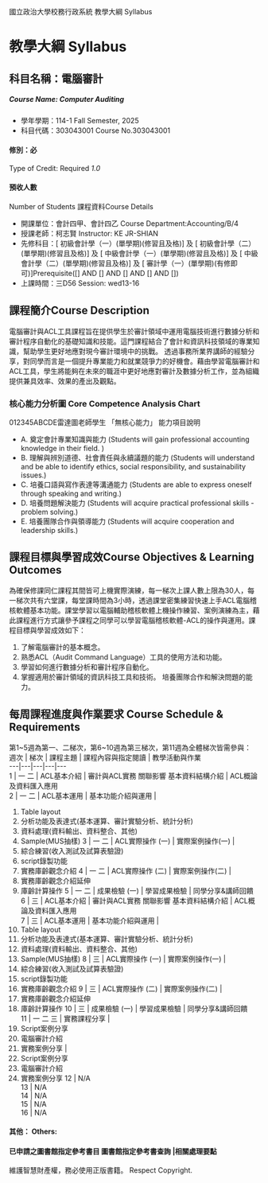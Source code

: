 國立政治大學校務行政系統 教學大綱 Syllabus
# 教學大綱 Syllabus
##  科目名稱：電腦審計
#####  Course Name: Computer Auditing
  * 學年學期：114-1 Fall Semester, 2025 
  * 科目代碼：303043001 Course No.303043001
#### 修別：必
Type of Credit: Required 
_1.0_
#### 預收人數
Number of Students
課程資料Course Details
  * 開課單位：會計四甲、會計四乙 Course Department:Accounting/B/4 
  * 授課老師：柯志賢 Instructor: KE JR-SHIAN 
  * 先修科目：[ 初級會計學（一）(單學期)(修習且及格)] 及 [ 初級會計學（二）(單學期)(修習且及格)] 及 [ 中級會計學（一）(單學期)(修習且及格)] 及 [ 中級會計學（二）(單學期)(修習且及格)] 及 [ 審計學（一）(單學期)(有修即可)]Prerequisite([] AND [] AND [] AND [] AND [])
  * 上課時間：三D56 Session: wed13-16
##  課程簡介Course Description
電腦審計與ACL工具課程旨在提供學生於審計領域中運用電腦技術進行數據分析和審計程序自動化的基礎知識和技能。這門課程結合了會計和資訊科技領域的專業知識，幫助學生更好地應對現今審計環境中的挑戰。
透過事務所業界講師的經驗分享，對同學而言是一個提升專業能力和就業競爭力的好機會。藉由學習電腦審計和ACL工具，學生將能夠在未來的職涯中更好地應對審計及數據分析工作，並為組織提供兼具效率、效果的產出及觀點。
###  核心能力分析圖 Core Competence Analysis Chart
012345ABCDE雷達圖老師學生
「無核心能力」 
能力項目說明
  * A. 奠定會計專業知識與能力 (Students will gain professional accounting knowledge in their field. )
  * B. 理解與辨別道德、社會責任與永續議題的能力 (Students will understand and be able to identify ethics, social responsibility, and sustainability issues.)
  * C. 培養口語與寫作表達等溝通能力 (Students are able to express oneself through speaking and writing.)
  * D. 培養問題解決能力 (Students will acquire practical professional skills - problem solving.)
  * E. 培養團隊合作與領導能力 (Students will acquire cooperation and leadership skills.)
##  課程目標與學習成效Course Objectives & Learning Outcomes 
為確保修課同仁課程其間皆可上機實際演練，每一梯次上課人數上限為30人，每一梯次共有六堂課，每堂課時間為3小時，透過課堂密集練習快速上手ACL電腦稽核軟體基本功能。課堂學習以電腦輔助稽核軟體上機操作練習、案例演練為主，藉此課程進行方式讓參予課程之同學可以學習電腦稽核軟體-ACL的操作與運用。課程目標與學習成效如下：
  1. 了解電腦審計的基本概念。
  2. 熟悉ACL（Audit Command Language）工具的使用方法和功能。
  3. 學習如何進行數據分析和審計程序自動化。
  4. 掌握適用於審計領域的資訊科技工具和技術。
培養團隊合作和解決問題的能力。
##  每周課程進度與作業要求 Course Schedule & Requirements
第1~5週為第一、二梯次，第6~10週為第三梯次，第11週為全體梯次皆需參與：
週次 |  梯次 |  課程主題 |  課程內容與指定閱讀 |  教學活動與作業  
---|---|---|---|---  
1 |  一 二 |  ACL基本介紹 |  審計與ACL實務 關聯影響 基本資料結構介紹 |  ACL概論及資料匯入應用  
2 |  一 二 |  ACL基本運用 |  基本功能介紹與運用 | 
  1. Table layout
  2. 分析功能及表達式(基本運算、審計實驗分析、統計分析)
  3. 資料處理(資料輸出、資料整合、其他)
  4. Sample(MUS抽樣)
3 |  一 二 |  ACL實際操作 (一) |  實際案例操作(一) | 
  1. 綜合練習(收入測試及試算表驗證)
  2. script錄製功能
  3. 實務庫齡觀念介紹
4 |  一 二 |  ACL實際操作 (二) |  實際案例操作(二) | 
  1. 實務庫齡觀念介紹延伸
  2. 庫齡計算操作
5 |  一 二 |  成果檢驗 (一) |  學習成果檢驗 |  同學分享&講師回饋  
6 |  三 |  ACL基本介紹 |  審計與ACL實務 關聯影響 基本資料結構介紹 |  ACL概論及資料匯入應用  
7 |  三 |  ACL基本運用 |  基本功能介紹與運用 | 
  1. Table layout
  2. 分析功能及表達式(基本運算、審計實驗分析、統計分析)
  3. 資料處理(資料輸出、資料整合、其他)
  4. Sample(MUS抽樣)
8 |  三 |  ACL實際操作 (一) |  實際案例操作(一) | 
  1. 綜合練習(收入測試及試算表驗證)
  2. script錄製功能
  3. 實務庫齡觀念介紹
9 |  三 |  ACL實際操作 (二) |  實際案例操作(二) | 
  1. 實務庫齡觀念介紹延伸
  2. 庫齡計算操作
10 |  三 |  成果檢驗 (一) |  學習成果檢驗 |  同學分享&講師回饋  
11 |  一 二 三 |  實務課程分享 | 
  1. Script案例分享
  2. 電腦審計介紹
  3. 實務案例分享
| 
  1. Script案例分享
  2. 電腦審計介紹
  3. 實務案例分享
12 |  N/A  
13 |  N/A  
14 |  N/A  
15 |  N/A  
16 |  N/A  
####  其他： Others:
####  已申請之圖書館指定參考書目  圖書館指定參考書查詢 |相關處理要點
維護智慧財產權，務必使用正版書籍。 Respect Copyright.